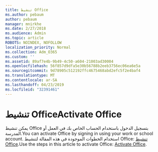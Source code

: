 ```yaml
---
title: تنشيط Office
ms.author: pebaum
author: pebaum
manager: mnirkhe
ms.date: 2/27/2018
ms.audience: Admin
ms.topic: article
ROBOTS: NOINDEX, NOFOLLOW
localization_priority: Normal
ms.collection: Adm_O365
ms.custom: ''
ms.assetid: 89af7e4b-9b49-4c50-a604-21003ad30004
ms.openlocfilehash: 56f857d9dfa5e30b56788b2eeb3756ec06ea6e5a
ms.sourcegitcommit: 9d78905c512192ffc4675468abd2efc5f2e4baf4
ms.translationtype: MT
ms.contentlocale: ar-SA
ms.lasthandoff: 04/23/2019
ms.locfileid: "32391461"
---
```

# <a name="activate-office"></a><span data-ttu-id="edd84-102">تنشيط Office</span><span class="sxs-lookup"><span data-stu-id="edd84-102">Activate Office</span></span>

<span data-ttu-id="edd84-103">يمكن تنشيط Office بتسجيل الدخول باستخدام الحساب الخاص بك في العمل أو المدرسة.</span><span class="sxs-lookup"><span data-stu-id="edd84-103">You can activate Office by signing in using your work or school account.</span></span> <span data-ttu-id="edd84-104">استخدام الخطوات الموجودة في هذه المقالة لتنشيط Office: [تنشيط Office](https://support.office.com/article/Activate-Office-365-Office-2016-or-Office-2013-1144e0de-e849-496e-8e33-ed6fb1b34202.aspx).</span><span class="sxs-lookup"><span data-stu-id="edd84-104">Use the steps in this article to activate Office: [Activate Office](https://support.office.com/article/Activate-Office-365-Office-2016-or-Office-2013-1144e0de-e849-496e-8e33-ed6fb1b34202.aspx).</span></span>
  

